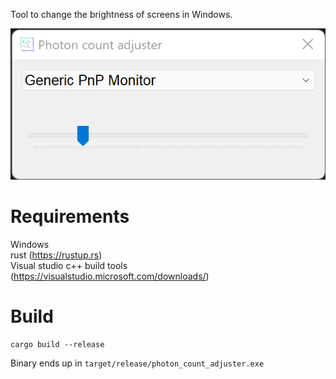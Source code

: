 Tool to change the brightness of screens in Windows.

![Screenshot](screenshot.png)

Requirements
============
Windows  
rust (https://rustup.rs)  
Visual studio c++ build tools (https://visualstudio.microsoft.com/downloads/)  

Build
=====
```shell
cargo build --release
```
Binary ends up in `target/release/photon_count_adjuster.exe`
